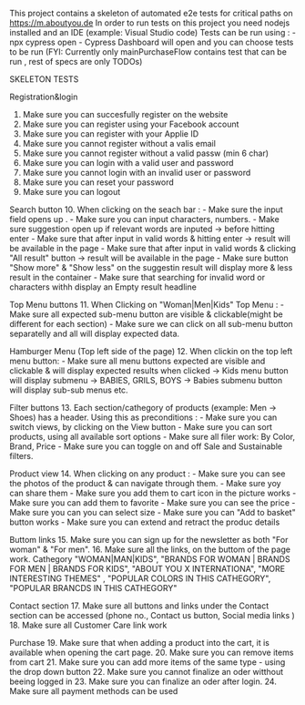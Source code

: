 This project contains a skeleton of automated e2e tests for critical paths on https://m.aboutyou.de
In order to run tests on this project you need  nodejs installed and an IDE (example: Visual Studio code)
Tests can be run using : 
    - npx cypress open 
    - Cypress Dashboard will open and you can choose tests to be run
 (FYI: Currently only mainPurchaseFlow contains test that can be run , rest of specs are only TODOs)

SKELETON TESTS 

Registration&login
1. Make sure you can succesfully register on the website
2. Make sure you can register using your Facebook account
3. Make sure you can register with your Applie ID
4. Make sure you cannot register without a valis email
5. Make sure you cannot register without a valid passw (min 6 char)
6. Make sure you can login with a valid user and password
7. Make sure you cannot login with an invalid user or password
8. Make sure you can reset your password 
9. Make sure you can logout

Search button
10. When clicking on the seach bar : 
    - Make sure the input field opens up .
    - Make sure you can input characters, numbers.
    - Make sure suggestion open up if relevant words are inputed -> before hitting enter
    - Make sure that after input in valid words & hitting enter -> result will be available in the page
    - Make sure that after input in valid words & clicking "All result" button -> result will be available in the page
    - Make sure button "Show more" & "Show less" on the suggestin result will display more & less result in the container
    - Make sure that searching for invalid word or characters withh display an Empty result headline

 Top Menu buttons
 11. When Clicking on "Woman|Men|Kids" Top Menu :
     - Make sure all expected sub-menu button are visible & clickable(might be different for each section)
     - Make sure we can click on all sub-menu button separatelly and all will display expected data.

Hamburger Menu (Top left side of the page)
12. When clickin on the top left menu button:
     - Make sure all menu buttons expected are visible and clickable & will display expected results when clicked -> Kids menu button will display submenu -> BABIES, GRILS, BOYS -> Babies submenu button will display sub-sub menus etc.  

Filter buttons 
13. Each section/cathegory of products (example: Men -> Shoes) has a header. Using this as preconditions :
     - Make sure you can switch views, by clicking on the View button
     - Make sure you can sort products, using all available sort options
     - Make sure all filer work: By Color, Brand, Price
     - Make sure you can toggle on and off Sale and Sustainable filters.

Product view 
14. When clicking on any product : 
     - Make sure you can see the photos of the product & can navigate through them.
     - Make sure yoy can share them 
     - Make sure you add them to cart icon in the picture works
     - Make sure you can add them to favorite 
     - Make sure you can see the price 
     - Make sure you can  you can select size 
     - Make sure you can "Add to basket" button works 
     - Make sure you can extend and retract the produc details 


Buttom links 
15. Make sure you can sign up for the newsletter as both "For woman"  & "For men".
16. Make sure all the links, on the buttom of the page work. Cathegory "WOMAN|MAN|KIDS", "BRANDS FOR WOMAN | BRANDS FOR MEN | BRANDS FOR KIDS", "ABOUT YOU X INTERNATIONA", "MORE INTERESTING THEMES" , "POPULAR COLORS IN THIS CATHEGORY", "POPULAR BRANCDS IN THIS CATHEGORY"

Contact section
17. Make sure all buttons and links under the Contact section can be accessed (phone no., Contact us button, Social media links )
18. Make sure all Customer Care link work

Purchase 
19. Make sure that when adding a product into the cart, it is available when opening the cart page.
20. Make sure you can remove items from cart
21. Make sure you can add more items of the same type - using the drop down button
22. Make sure you cannot finalize an oder witthout beeing logged in 
23. Make sure you can finalize an oder after login. 
24.  Make sure all payment methods can be used 
 